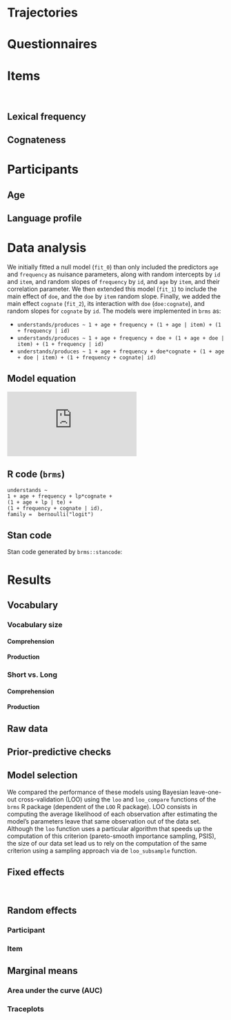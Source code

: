 Trajectories
================

# Questionnaires

# Items

<br>

## Lexical frequency

## Cognateness

## 

# Participants

## Age

## Language profile

## 

# Data analysis

We initially fitted a null model (`fit_0`) than only included the
predictors `age` and `frequency` as nuisance parameters, along with
random intercepts by `id` and `item`, and random slopes of `frequency`
by `id`, and `age` by `item`, and their correlation parameter. We then
extended this model (`fit_1`) to include the main effect of `doe`, and
the `doe` by `item` random slope. Finally, we added the main effect
`cognate` (`fit_2`), its interaction with `doe` (`doe:cognate`), and
random slopes for `cognate` by `id`. The models were implemented in
`brms` as:

-   `understands/produces ~ 1 + age + frequency + (1 + age | item) + (1 + frequency | id)`
-   `understands/produces ~ 1 + age + frequency + doe + (1 + age + doe | item) + (1 + frequency | id)`
-   `understands/produces ~ 1 + age + frequency + doe*cognate + (1 + age + doe | item) + (1 + frequency + cognate| id)`

## Model equation

![
\\begin{aligned}
\\log(\\frac{p}{n - q}) &= (\\beta\_{0} + \\beta\_{0p} + \\beta\_{0i}) + ... \\\\
& (\\beta\_{1} + \\beta\_{1p})\\times Cognate\_{pi} + ... \\\\
& (\\beta\_{2} + \\beta\_{2i}) \\times Exposure\_{pi} + ... \\\\
& (\\beta\_{3} + \\beta\_{3i} + \\beta\_{3p}) \\times (Cognate\_{pi} \\times Exposure\_{pi}) + ... \\\\
& (\\beta\_{4} + \\beta\_{4i}) \\times Age\_{pi} + ... \\\\
& (\\beta\_{4} + \\beta\_{4p}) \\times Frequency\_{pi} + ... \\\\
& \\varepsilon\_{pi}
\\end{aligned}
](https://latex.codecogs.com/png.latex?%0A%5Cbegin%7Baligned%7D%0A%5Clog%28%5Cfrac%7Bp%7D%7Bn%20-%20q%7D%29%20%26%3D%20%28%5Cbeta_%7B0%7D%20%2B%20%5Cbeta_%7B0p%7D%20%2B%20%5Cbeta_%7B0i%7D%29%20%2B%20...%20%5C%5C%0A%26%20%28%5Cbeta_%7B1%7D%20%2B%20%5Cbeta_%7B1p%7D%29%5Ctimes%20Cognate_%7Bpi%7D%20%2B%20...%20%5C%5C%0A%26%20%28%5Cbeta_%7B2%7D%20%2B%20%5Cbeta_%7B2i%7D%29%20%5Ctimes%20Exposure_%7Bpi%7D%20%2B%20...%20%5C%5C%0A%26%20%28%5Cbeta_%7B3%7D%20%2B%20%5Cbeta_%7B3i%7D%20%2B%20%5Cbeta_%7B3p%7D%29%20%5Ctimes%20%28Cognate_%7Bpi%7D%20%5Ctimes%20Exposure_%7Bpi%7D%29%20%2B%20...%20%5C%5C%0A%26%20%28%5Cbeta_%7B4%7D%20%2B%20%5Cbeta_%7B4i%7D%29%20%5Ctimes%20Age_%7Bpi%7D%20%2B%20...%20%5C%5C%0A%26%20%28%5Cbeta_%7B4%7D%20%2B%20%5Cbeta_%7B4p%7D%29%20%5Ctimes%20Frequency_%7Bpi%7D%20%2B%20...%20%5C%5C%0A%26%20%5Cvarepsilon_%7Bpi%7D%0A%5Cend%7Baligned%7D%0A "
\begin{aligned}
\log(\frac{p}{n - q}) &= (\beta_{0} + \beta_{0p} + \beta_{0i}) + ... \\
& (\beta_{1} + \beta_{1p})\times Cognate_{pi} + ... \\
& (\beta_{2} + \beta_{2i}) \times Exposure_{pi} + ... \\
& (\beta_{3} + \beta_{3i} + \beta_{3p}) \times (Cognate_{pi} \times Exposure_{pi}) + ... \\
& (\beta_{4} + \beta_{4i}) \times Age_{pi} + ... \\
& (\beta_{4} + \beta_{4p}) \times Frequency_{pi} + ... \\
& \varepsilon_{pi}
\end{aligned}
")

## R code (`brms`)

    understands ~
    1 + age + frequency + lp*cognate +
    (1 + age + lp | te) +
    (1 + frequency + cognate | id),
    family =  bernoulli("logit")

## Stan code

Stan code generated by `brms::stancode`:

## 

# Results

## Vocabulary

### Vocabulary size

#### Comprehension

#### Production

#### 

### Short vs. Long

#### Comprehension

#### Production

#### 

### 

## Raw data

## Prior-predictive checks

## Model selection

We compared the performance of these models using Bayesian leave-one-out
cross-validation (LOO) using the `loo` and `loo_compare` functions of
the `brms` R package (dependent of the `LOO` R package). LOO consists in
computing the average likelihood of each observation after estimating
the model’s parameters leave that same observation out of the data set.
Although the `loo` function uses a particular algorithm that speeds up
the computation of this criterion (pareto-smooth importance sampling,
PSIS), the size of our data set lead us to rely on the computation of
the same criterion using a sampling approach via de `loo_subsample`
function.

## Fixed effects

<br>

## Random effects

### Participant

### Item

### 

## Marginal means

### Area under the curve (AUC)

### Traceplots

## 
